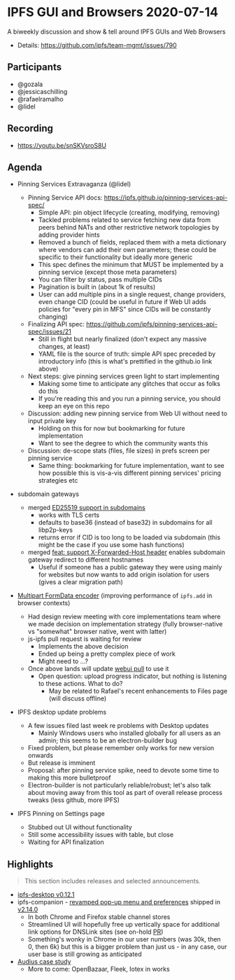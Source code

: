  # IPFS GUI and Browsers 2020-07-14

A biweekly discussion and show & tell around IPFS GUIs and Web Browsers

* Details: https://github.com/ipfs/team-mgmt/issues/790


## Participants

- @gozala
- @jessicaschilling
- @rafaelramalho
- @lidel

## Recording

- https://youtu.be/snSKVsroS8U 

## Agenda

- Pinning Services Extravaganza (@lidel)
    - Pinning Service API docs:  https://ipfs.github.io/pinning-services-api-spec/
        - Simple API: pin object lifecycle (creating, modifying, removing)
        - Tackled problems related to service fetching new data from peers behind NATs and other restrictive network topologies by adding provider hints
        - Removed a bunch of fields, replaced them with a meta dictionary where vendors can add their own parameters; these could be specific to their functionality but ideally more generic
        - This spec defines the minimum that MUST be implemented by a pinning service (except those meta parameters)
        - You can filter by status, pass multiple CIDs
        - Pagination is built in (about 1k of results)
        - User can add multiple pins in a single request, change providers, even change CID (could be useful in future if Web UI adds policies for "every pin in MFS" since CIDs will be constantly changing)
    - Finalizing API spec: https://github.com/ipfs/pinning-services-api-spec/issues/21
        - Still in flight but nearly finalized (don't expect any massive changes, at least)
        - YAML file is the source of truth: simple API spec preceded by introductory info (this is what's prettified in the github.io link above)
    - Next steps: give pinning services green light to start implementing
        - Making some time to anticipate any glitches that occur as folks do this
        - If you're reading this and you run a pinning service, you should keep an eye on this repo
    - Discussion: adding new pinning service from Web UI without need to input private key
        - Holding on this for now but bookmarking for future implementation
        - Want to see the degree to which the community wants this
    - Discussion: de-scope stats (files, file sizes) in prefs screen per pinning service
        - Same thing: bookmarking for future implementation, want to see how possible this is vis-a-vis different pinning services' pricing strategies etc
- subdomain gateways
    - merged [ED25519 support in subdomains](https://github.com/ipfs/go-ipfs/pull/7441)
        -  works with TLS certs
        - defaults to base36 (instead of base32) in subdomains for all libp2p-keys
        - returns error if CID is too long to be loaded via subdomain (this might be the case if you use some hash functions)
    - merged [feat: support X-Forwarded-Host header](https://github.com/ipfs/go-ipfs/pull/7468) enables subdomain gateway redirect to different hostnames 
        - Useful if someone has a public gateway they were using mainly for websites but now wants to add origin isolation for users (gives a clear migration path)

- [Multipart FormData encoder](https://github.com/ipfs/js-ipfs/pull/3151) (improving performance of `ipfs.add` in browser contexts)
    - Had design review meeting with core implementations team where we made decision on implementation strategy (fully browser-native vs "somewhat" browser native, went with latter)
    - js-ipfs pull request is waiting for review
        - Implements the above decision
        - Ended up being a pretty complex piece of work
        - Might need to ...?
    - Once above lands will update [webui pull](https://github.com/ipfs-shipyard/ipfs-webui/pull/1534) to use it
        - Open question: upload progress indicator, but nothing is listening to these actions. What to do?
            - May be related to Rafael's recent enhancements to Files page (will discuss offline)

- IPFS desktop update problems
    - A few issues filed last week re problems with Desktop updates
        - Mainly Windows users who installed globally for all users as an admin; this seems to be an electron-builder bug
    - Fixed problem, but please remember only works for new version onwards
    - But release is imminent
    - Proposal: after pinning service spike, need to devote some time to making this more bulletproof
    - Electron-builder is not particularly reliable/robust; let's also talk about moving away from this tool as part of overall release process tweaks (less github, more IPFS)

- IPFS Pinning on Settings page
    - Stubbed out UI without functionality
    - Still some accessibility issues with table, but close
    - Waiting for API finalization

## Highlights

> This section includes releases and selected announcements.

- [ipfs-desktop v0.12.1](https://github.com/ipfs-shipyard/ipfs-desktop/releases/tag/v0.12.1)
- ipfs-companion - [revamped pop-up menu and preferences](https://github.com/ipfs-shipyard/ipfs-companion/pull/907) shipped in [v2.14.0](https://github.com/ipfs-shipyard/ipfs-companion/releases/tag/v2.14.0) 
    - In both Chrome and Firefox stable channel stores
    - Streamlined UI will hopefully free up vertically space for additional link options for DNSLink sites (see on-hold [PR](https://github.com/ipfs-shipyard/ipfs-companion/pull/745))
    - Something's wonky in Chrome in our user numbers (was 30k, then 0, then 6k) but this is a bigger problem than just us - in any case, our user base is still growing as anticipated
- [Audius case study](https://docs.ipfs.io/concepts/case-study-audius/#how-audius-uses-ipfs)
    - More to come: OpenBazaar, Fleek, Iotex in works

